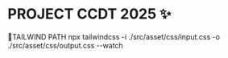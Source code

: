 # PROJECT CCDT 2025 ✨

🔗TAILWIND PATH
npx tailwindcss -i ./src/asset/css/input.css -o ./src/asset/css/output.css --watch
